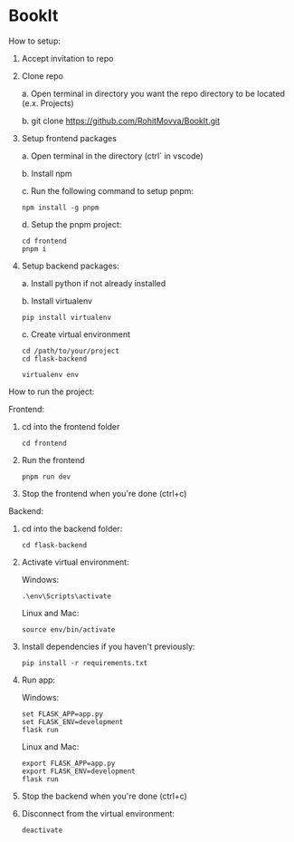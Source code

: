 # BookIt
How to setup:
1. Accept invitation to repo
2. Clone repo
   
   a. Open terminal in directory you want the repo directory to be located (e.x. Projects)
   
   b. git clone https://github.com/RohitMovva/BookIt.git
   
4. Setup frontend packages
   
   a. Open terminal in the directory (ctrl` in vscode)
   
   b. Install npm
   
   c. Run the following command to setup pnpm:

   ```
   npm install -g pnpm
   ```

   d. Setup the pnpm project:
   ```
   cd frontend
   pnpm i
   ```

6. Setup backend packages:
   
   a. Install python if not already installed

   b. Install virtualenv
   ```
   pip install virtualenv
   ```

   c. Create virtual environment
   ```
   cd /path/to/your/project
   cd flask-backend

   virtualenv env
   ```
   
   
How to run the project:

Frontend:

1. cd into the frontend folder
   ```
   cd frontend
   ```

2. Run the frontend
   ```
   pnpm run dev
   ```
3. Stop the frontend when you're done (ctrl+c)

Backend:

1. cd into the backend folder:
   ```
   cd flask-backend
   ```

2. Activate virtual environment:
   
   Windows:
   ```
   .\env\Scripts\activate
   ```
   Linux and Mac:
   ```
   source env/bin/activate
   ```

3. Install dependencies if you haven't previously:
   ```
   pip install -r requirements.txt
   ```

2. Run app:
   
   Windows:
   ```
   set FLASK_APP=app.py
   set FLASK_ENV=development
   flask run
   ```
   Linux and Mac:
   ```
   export FLASK_APP=app.py
   export FLASK_ENV=development
   flask run
   ```

5. Stop the backend when you're done (ctrl+c)

6. Disconnect from the virtual environment:
   ```
   deactivate
   ```

